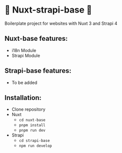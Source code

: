 # :rocket: Nuxt-strapi-base :rocket:

Boilerplate project for websites with Nuxt 3 and Strapi 4

## Nuxt-base features:

- i18n Module
- Strapi Module

## Strapi-base features:

- To be added

## Installation:

- Clone repository
- Nuxt
  - `cd nuxt-base`
  - `pnpm install`
  - `pnpm run dev`
- Strapi
  - `cd strapi-base`
  - `npm run develop`
